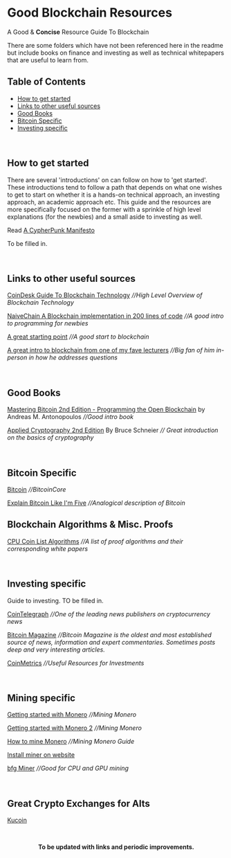 # Good Blockchain Resources

A Good & **Concise** Resource Guide To Blockchain

There are some folders which have not been referenced here in the readme but include books on finance and investing as well as technical whitepapers that are useful to learn from.
&nbsp;

[TOC levels=1-3]: # "#### Table of Contents"
## Table of Contents
- [How to get started](#how-to-get-started)
- [Links to other useful sources](#links-to-other-useful-sources)
- [Good Books](#good-books)
- [Bitcoin Specific](#bitcoin-specific)
- [Investing specific](#investing-specific)

&nbsp;
## How to get started

There are several 'introductions' on can follow on how to 'get started'. These introductions tend to follow a path that depends on what one wishes to get to start on whether it is a hands-on technical approach, an investing approach, an academic approach etc. This guide and the resources are more specifically focused on the former with a sprinkle of high level explanations (for the newbies) and a small aside to investing as well.

Read [A CypherPunk Manifesto](https://www.activism.net/cypherpunk/manifesto.html "Spiritual Guidance on Cryptocurrency.") 

To be filled in.

&nbsp;
## Links to other useful sources

[CoinDesk Guide To Blockchain Technology](https://www.coindesk.com/information/ "CoinDesk Blockchain Guide") *//High Level Overview of Blockchain Technology*

[NaiveChain A Blockchain implementation in 200 lines of code](https://github.com/lhartikk/naivechain "NaiveChain") *//A good intro to programming for newbies*

[A great starting point](http://blockchain.mit.edu/ "Blockchain MIT") *//A good start to blockchain*

[A great intro to blockchain from one of my fave lecturers](https://www.youtube.com/watch?v=RSzbELqgpAA "Prof Brian") *//Big fan of him in-person in how he addresses questions*


&nbsp;
## Good Books

[Mastering Bitcoin 2nd Edition - Programming the Open Blockchain](https://github.com/WizardOfAus/bitcoinbook") by Andreas M. Antonopoulos *//Good intro book*

[Applied Cryptography 2nd Edition](https://www.schneier.com/books/applied_cryptography/) By Bruce Schneier *// Great introduction on the basics of cryptography*

&nbsp;
## Bitcoin Specific
[Bitcoin](https://github.com/bitcoin/bitcoin "Bitcoin Repo on GitHub") *//BitcoinCore*

[Explain Bitcoin Like I'm Five](https://medium.freecodecamp.org/explain-bitcoin-like-im-five-73b4257ac833 "Bitcoin Like I'm Five") *//Analogical description of Bitcoin* 

## Blockchain Algorithms & Misc. Proofs

[CPU Coin List Algorithms](http://cpucoinlist.com/cryptocurrency-algorithms/) *//A list of proof algorithms and their corresponding white papers*

&nbsp;
## Investing specific

Guide to investing. TO be filled in.

[CoinTelegraph](https://cointelegraph.com/ "CoinTelegraph") *//One of the leading news publishers on cryptocurrency news* 

[Bitcoin Magazine](https://bitcoinmagazine.com/ "Bitcoin Magazine") *//Bitcoin Magazine is the oldest and most established source of news, information and expert commentaries. Sometimes posts deep and very interesting articles.* 

[CoinMetrics](https://coinmetrics.io/ "Open source cryptoasset analytics") *//Useful Resources for Investments* 

&nbsp;

## Mining specific

[Getting started with Monero](https://monero.stackexchange.com/questions/2538/starting-out-with-monero-on-osx "Stack Overflow Getting Started with Monero") *//Mining Monero*

[Getting started with Monero 2](http://minexmr.com/#getting_started "Stack Overflow Getting Started with Monero 2") *//Mining Monero*

[How to mine Monero](http://macminer.fabulouspanda.com/blog/index.php?post/2017/09/29/How-to-mine-Monero/XMR-on-macOS "How to Mine Monero with Fab Panda") *//Mining Monero Guide*

[Install miner on website](https://coinhive.com/ "Coinhive") 

[bfg Miner](https://github.com/luke-jr/bfgminer "bfg miner") *//Good for CPU and GPU mining*

&nbsp;

## Great Crypto Exchanges for Alts

[Kucoin](https://www.kucoin.com/#/?r=1veRQQR "Exchange with great UX/UI and sign up bonus with code 1veRQQR") 


&nbsp;

<p align="center">
  <b>To be updated with links and periodic improvements.</b>
</p>


